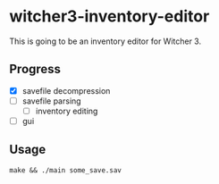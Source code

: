 # witcher3-inventory-editor

This is going to be an inventory editor for Witcher 3.

## Progress
- [x] savefile decompression
- [ ] savefile parsing
  - [ ] inventory editing
- [ ] gui

## Usage

```
make && ./main some_save.sav
```
